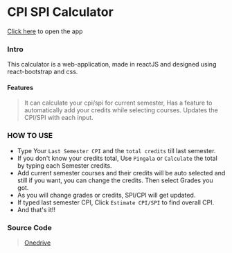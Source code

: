 # CPI SPI Calculator
[Click here] to open the app
### Intro
This calculator is a web-application, made in reactJS and designed using react-bootstrap and css.
#### Features
> It can calculate your cpi/spi for current semester,
> Has a feature to automatically add your credits while selecting courses.
> Updates the CPI/SPI with each input.
### HOW TO USE
- Type Your `Last Semester CPI` and the `total credits` till last semester.
- If you don't know your credits total, Use `Pingala` or `Calculate` the total by typing each
Semester credits.
- Add current semester courses and their credits will be auto selected and still if you want, you can change the credits. Then select Grades you got.
- As you will change grades or credits, SPI/CPI will get updated.
- If typed last semester CPI, Click `Estimate CPI/SPI` to find overall CPI.
- And that's it!!

### Source Code
> [Onedrive]

[Onedrive]: <https://iitk-my.sharepoint.com/:f:/g/personal/harshp_iitk_ac_in/EnIgVQkkdo1Mqn4VveWqzWABAwBsK88OJPIze67cWPFKtg?e=e0Ndh2>
[Click here]: <https://h4rshp.github.io/CPI-SPI-Calculator/>
